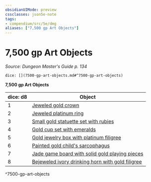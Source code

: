 ```yaml
---
obsidianUIMode: preview
cssclasses: json5e-note
tags:
- compendium/src/5e/dmg
aliases: ["7,500 gp Art Objects"]
---
```

# 7,500 gp Art Objects
*Source: Dungeon Master's Guide p. 134* 

`dice: [](7500-gp-art-objects.md#^7500-gp-art-objects)`

**7,500 gp Art Objects**

| dice: d8 | Object |
|----------|--------|
| 1 | [Jeweled gold crown](4-Resources/Compendium/items/jeweled-gold-crown.md) |
| 2 | [Jeweled platinum ring](4-Resources/Compendium/items/jeweled-platinum-ring.md) |
| 3 | [Small gold statuette set with rubies](4-Resources/Compendium/items/small-gold-statuette-set-with-rubies.md) |
| 4 | [Gold cup set with emeralds](4-Resources/Compendium/items/gold-cup-set-with-emeralds.md) |
| 5 | [Gold jewelry box with platinum filigree](4-Resources/Compendium/items/gold-jewelry-box-with-platinum-filigree.md) |
| 6 | [Painted gold child's sarcophagus](4-Resources/Compendium/items/painted-gold-childs-sarcophagus.md) |
| 7 | [Jade game board with solid gold playing pieces](4-Resources/Compendium/items/jade-game-board-with-solid-gold-playing-pieces.md) |
| 8 | [Bejeweled ivory drinking horn with gold filigree](4-Resources/Compendium/items/bejeweled-ivory-drinking-horn-with-gold-filigree.md) |
^7500-gp-art-objects
